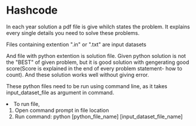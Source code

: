 # Hashcode

In each year solution a pdf file is give whilch states the problem.
It explains every single details you need to solve these problems.

Files containing extention ".in" or ".txt" are input datasets

And file with python extention is solution file.
Given python solution is not the "BEST" of given problem, but it is good solution with gengerating good score(Score is explained in the end of every problem statement- how to count). And these solution works well without giving error.

These python files need to be run using command line, as it takes input_dataset_file as argument in command.

<li>To run file,
<ol>
  <li>Open command prompt in file location </li>
  <li>Run command: python [python_file_name] [input_dataset_file_name] </li>
</ol>
